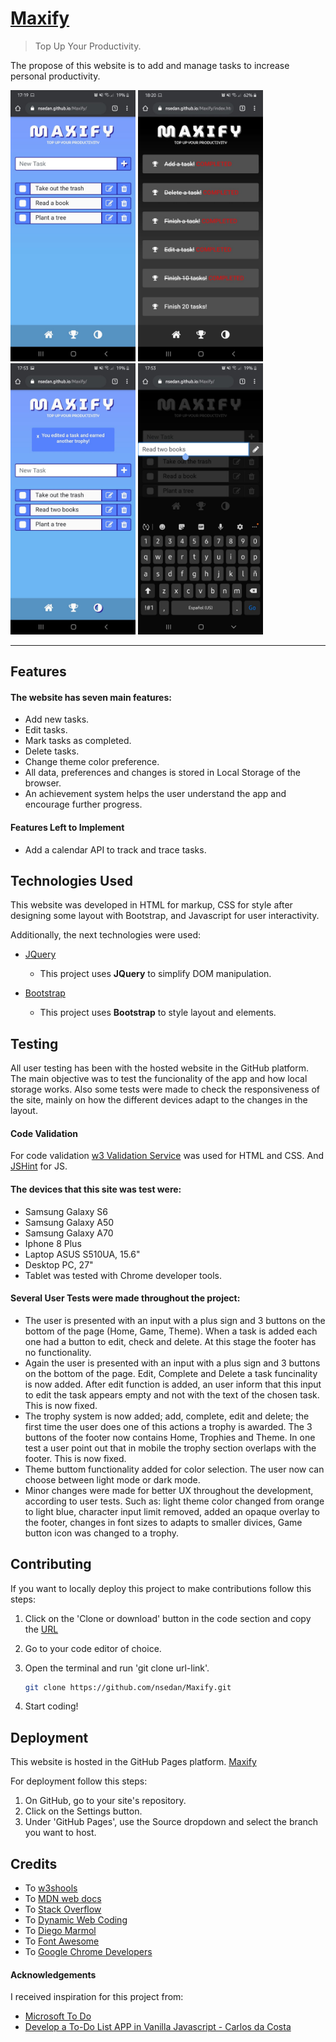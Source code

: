 # [Maxify](https://nsedan.github.io/Maxify/) 

> Top Up Your Productivity.

The propose of this website is to add and manage tasks to increase personal productivity.

<img src="/assets/img/screenshot1.jpeg" width="200"> <img src="/assets/img/screenshot2.jpeg" width="200"> <img src="/assets/img/screenshot3.jpeg" width="200"> <img src="/assets/img/screenshot4.jpeg" width="200">
 
---

## Features

#### The website has seven main features:
 - Add new tasks.
 - Edit tasks.
 - Mark tasks as completed.
 - Delete tasks.
 - Change theme color preference.
 - All data, preferences and changes is stored in Local Storage of the browser.
 - An achievement system helps the user understand the app and encourage further progress.
 
#### Features Left to Implement
 - Add a calendar API to track and trace tasks. 

## Technologies Used

This website was developed in HTML for markup, CSS for style after designing some layout with Bootstrap, and Javascript for user interactivity.

Additionally, the next technologies were used:

- [JQuery](https://jquery.com)
    - This project uses **JQuery** to simplify DOM manipulation.

- [Bootstrap](https://getbootstrap.com/)
    - This project uses **Bootstrap** to style layout and elements.


## Testing

All user testing has been with the hosted website in the GitHub platform. The main objective was to test the funcionality of the app and how local storage works. Also some tests were made to check the responsiveness of the site, mainly on how the different devices adapt to the changes in the layout. 

#### Code Validation

For code validation [w3 Validation Service](https://w3.org/) was used for HTML and CSS. And [JSHint](https://jshint.com/) for JS.

#### The devices that this site was test were:

- Samsung Galaxy S6
- Samsung Galaxy A50
- Samsung Galaxy A70
- Iphone 8 Plus
- Laptop ASUS S510UA, 15.6"
- Desktop PC, 27"
- Tablet was tested with Chrome developer tools.

#### Several User Tests were made throughout the project: 

- The user is presented with an input with a plus sign and 3 buttons on the bottom of the page (Home, Game, Theme). When a task is added each one had a button to edit, check and delete. At this stage the footer has no functionality.
- Again the user is presented with an input with a plus sign and 3 buttons on the bottom of the page. Edit, Complete and Delete a task funcinality is now added. After edit function is added, an user inform that this input to edit the task appears empty and not with the text of the chosen task. This is now fixed.
- The trophy system is now added; add, complete, edit and delete; the first time the user does one of this actions a trophy is awarded. The 3 buttons of the footer now contains Home, Trophies and Theme. In one test a user point out that in mobile the trophy section overlaps with the footer. This is now fixed.
- Theme buttom functionality added for color selection. The user now can choose between light mode or dark mode.
- Minor changes were made for better UX throughout the development, according to user tests. Such as: light theme color changed from orange to light blue, character input limit removed, added an opaque overlay to the footer, changes in font sizes to adapts to smaller divices, Game button icon was changed to a trophy.

## Contributing

If you want to locally deploy this project to make contributions follow this steps:

 1. Click on the 'Clone or download' button in the code section and copy the [URL](https://github.com/nsedan/Maxify.git)
 2. Go to your code editor of choice.
 3. Open the terminal and run 'git clone url-link'. 
 
    ```sh
    git clone https://github.com/nsedan/Maxify.git
    ```

  4. Start coding!

## Deployment

This website is hosted in the GitHub Pages platform. [Maxify](https://nsedan.github.io/Maxify/) 

For deployment follow this steps:

 1. On GitHub, go to your site's repository.
 2. Click on the Settings button.
 3. Under 'GitHub Pages', use the Source dropdown and select the branch you want to host.

## Credits

- To [w3shools](https://www.w3schools.com/)
- To [MDN web docs](https://developer.mozilla.org/)
- To [Stack Overflow](https://stackoverflow.com/)
- To [Dynamic Web Coding](https://www.dyn-web.com/)
- To [Diego Marmol](https://github.com/dmmarmol)
- To [Font Awesome](https://fontawesome.com/)
- To [Google Chrome Developers](https://youtu.be/H0XScE08hy8)


#### Acknowledgements

 I received inspiration for this project from:

 - [Microsoft To Do](https://todo.microsoft.com/tasks/)
 - [Develop a To-Do List APP in Vanilla Javascript - Carlos da Costa](https://blog.usejournal.com/develop-a-to-do-list-app-in-vanilla-javascript-95377ec370c5)
